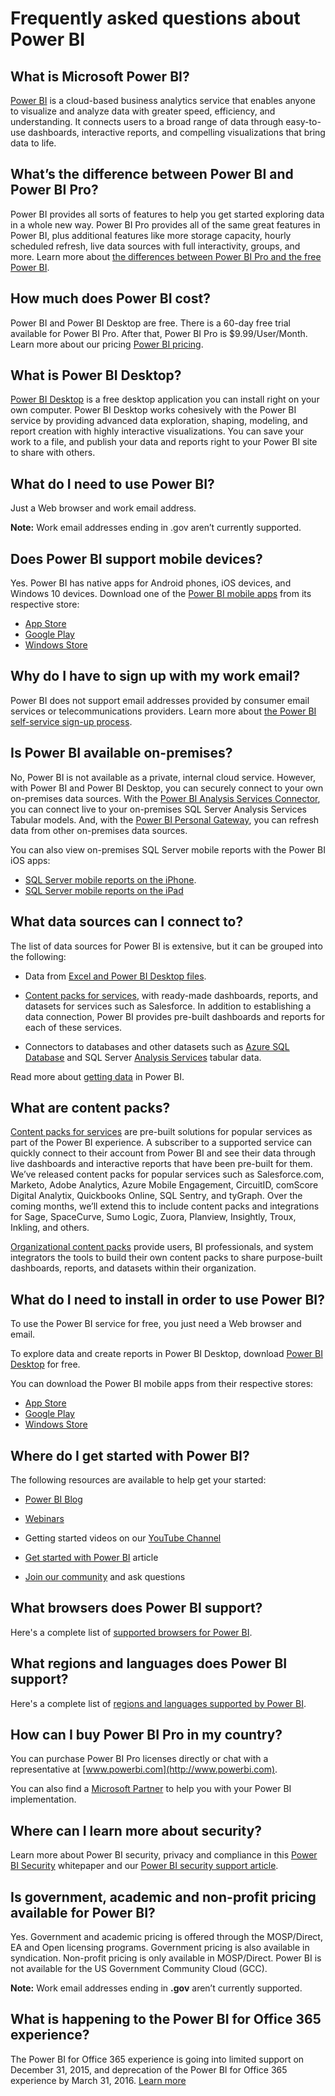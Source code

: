 <properties 
   pageTitle="Frequently asked questions"
   description="Frequently asked questions about Power BI"
   services="powerbi" 
   documentationCenter="" 
   authors="maggiesMSFT" 
   manager="mblythe" 
   editor=""
   tags=""/>
 
<tags
   ms.service="powerbi"
   ms.devlang="NA"
   ms.topic="article"
   ms.tgt_pltfrm="NA"
   ms.workload="powerbi"
   ms.date="01/22/2016"
   ms.author="maggies"/>
# Frequently asked questions about Power BI

## What is Microsoft Power BI?

[Power BI](https://powerbi.microsoft.com/) is a cloud-based business analytics service that enables anyone to visualize and analyze data with greater speed, efficiency, and understanding. It connects users to a broad range of data through easy-to-use dashboards, interactive reports, and compelling visualizations that bring data to life.

## What’s the difference between Power BI and Power BI Pro?

Power BI provides all sorts of features to help you get started exploring data in a whole new way. Power BI Pro provides all of the same great features in Power BI, plus additional features like more storage capacity, hourly scheduled refresh, live data sources with full interactivity, groups, and more. Learn more about [the differences between Power BI Pro and the free Power BI](https://powerbi.microsoft.com/pricing).

## How much does Power BI cost?

Power BI and Power BI Desktop are free. There is a 60-day free trial available for Power BI Pro. After that, Power BI Pro is $9.99/User/Month. Learn more about our pricing [Power BI pricing](https://powerbi.microsoft.com/pricing).

## What is Power BI Desktop?

[Power BI Desktop](https://powerbi.microsoft.com/designer) is a free desktop application you can install right on your own computer. Power BI Desktop works cohesively with the Power BI service by providing advanced data exploration, shaping, modeling, and report creation with highly interactive visualizations. You can save your work to a file, and publish your data and reports right to your Power BI site to share with others.

## What do I need to use Power BI?

Just a Web browser and work email address.

**Note:** Work email addresses ending in .gov aren’t currently supported.

## Does Power BI support mobile devices?

Yes. Power BI has native apps for Android phones, iOS devices, and Windows 10 devices. Download one of the [Power BI mobile apps](https://powerbi.microsoft.com/mobile) from its respective store:  

-   [App Store](http://go.microsoft.com/fwlink/?LinkId=526218)
-   [Google Play](http://go.microsoft.com/fwlink/?LinkID=544867&clcid=0x409)
-   [Windows Store](http://go.microsoft.com/fwlink/?LinkId=526478)

## Why do I have to sign up with my work email?

Power BI does not support email addresses provided by consumer email services or telecommunications providers. Learn more about [the Power BI self-service sign-up process](powerbi-service-self-service-signup-for-power-bi.md).

## Is Power BI available on-premises?

No, Power BI is not available as a private, internal cloud service. However, with Power BI and Power BI Desktop, you can securely connect to your own on-premises data sources. With the [Power BI Analysis Services Connector](powerbi-analysis-services-connector.md), you can connect live to your on-premises SQL Server Analysis Services Tabular models. And, with the [Power BI Personal Gateway](powerbi-personal-gateway.md), you can refresh data from other on-premises data sources.

You can also view on-premises SQL Server mobile reports with the Power BI iOS apps: 

-   [SQL Server mobile reports on the iPhone](powerbi-mobile-iphone-kpis-mobile-reports.md).
-   [SQL Server mobile reports on the iPad](powerbi-mobile-ipad-kpis-mobile-reports.md)

## What data sources can I connect to?

The list of data sources for Power BI is extensive, but it can be grouped into the following:

- Data from [Excel and Power BI Desktop files](powerbi-service-get-data-from-files.md).

- [Content packs for services](powerbi-content-packs-services.md), with ready-made dashboards, reports, and datasets for services such as Salesforce. In addition to establishing a data connection, Power BI provides pre-built dashboards and reports for each of these services.

- Connectors to databases and other datasets such as [Azure SQL Database](powerbi-azure-sql-database-with-direct-connect.md) and SQL Server [Analysis Services](powerbi-sql-server-analysis-services-tabular-data.md) tabular data.

Read more about [getting data](powerbi-service-get-data.md) in Power BI.

## What are content packs?

[Content packs for services](powerbi-content-packs-services.md) are pre-built solutions for popular services as part of the Power BI experience. A subscriber to a supported service can quickly connect to their account from Power BI and see their data through live dashboards and interactive reports that have been pre-built for them.  We’ve released content packs for popular services such as Salesforce.com, Marketo, Adobe Analytics, Azure Mobile Engagement,  CircuitID, comScore Digital Analytix, Quickbooks Online, SQL Sentry, and tyGraph. Over the coming months, we’ll extend this to include content packs and integrations for Sage, SpaceCurve, Sumo Logic, Zuora, Planview, Insightly, Troux, Inkling, and others.

[Organizational content packs](powerbi-service-organizational-content-packs-introduction.md) provide users, BI professionals, and system integrators the tools to build their own content packs to share purpose-built dashboards, reports, and datasets within their organization.

## What do I need to install in order to use Power BI?

To use the Power BI service for free, you just need a Web browser and email.

To explore data and create reports in Power BI Desktop, download [Power BI Desktop](http://powerbi.microsoft.com/designer) for free.

You can download the Power BI mobile apps from their respective stores:

-   [App Store](http://go.microsoft.com/fwlink/?LinkId=526218)
-   [Google Play](http://go.microsoft.com/fwlink/?LinkID=544867&clcid=0x409)
-   [Windows Store](http://go.microsoft.com/fwlink/?LinkId=526478)

## Where do I get started with Power BI?

The following resources are available to help get your started:

-  [Power BI Blog](http://blogs.msdn.com/b/powerbi/)

-  [Webinars](powerbi-webinars.md)

-  Getting started videos on our [YouTube Channel](https://www.youtube.com/user/mspowerbi)

-  [Get started with Power BI](powerbi-service-get-started.md) article

-  [Join our community](https://community.powerbi.com/) and ask questions

## What browsers does Power BI support?

Here's a complete list of [supported browsers for Power BI](powerbi-service-browser-support.md).

## What regions and languages does Power BI support?

Here's a complete list of [regions and languages supported by Power BI](powerbi-supported-languages.md).

## How can I buy Power BI Pro in my country?

You can purchase Power BI Pro licenses directly or chat with a representative at [www.powerbi.com](http://www.powerbi.com).

You can also find a [Microsoft Partner](https://partner.microsoft.com/) to help you with your Power BI implementation.

## Where can I learn more about security?

Learn more about Power BI security, privacy and compliance in this [Power BI Security](http://go.microsoft.com/fwlink/?LinkId=619090) whitepaper and our [Power BI security support article](powerbi-admin-power-bi-security.md).

## Is government, academic and non-profit pricing available for Power BI?

Yes. Government and academic pricing is offered through the MOSP/Direct, EA and Open licensing programs. Government pricing is also available in syndication. Non-profit pricing is only available in MOSP/Direct. Power BI is not available for the US Government Community Cloud (GCC).

**Note:** Work email addresses ending in **.gov** aren’t currently supported.

## What is happening to the Power BI for Office 365 experience?

The Power BI for Office 365 experience is going into limited support on December 31, 2015, and deprecation of the Power BI for Office 365 experience by March 31, 2016. [Learn more](powerbi-admin-migrating-to-the-new-power-bi-experience.md)
